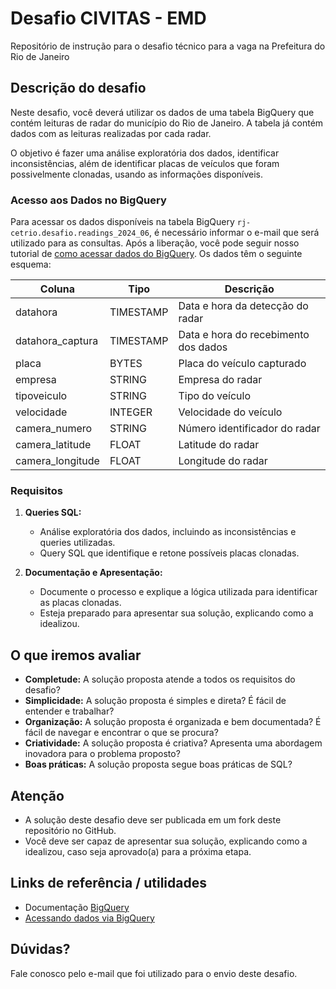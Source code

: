 # Desafio CIVITAS - EMD

Repositório de instrução para o desafio técnico para a vaga na Prefeitura do Rio de Janeiro

## Descrição do desafio

Neste desafio, você deverá utilizar os dados de uma tabela BigQuery que contém leituras de radar do município do Rio de Janeiro. A tabela já contém dados com as leituras realizadas por cada radar.

O objetivo é fazer uma análise exploratória dos dados, identificar inconsistências, além de identificar placas de veículos que foram possivelmente clonadas, usando as informações disponíveis. 

### Acesso aos Dados no BigQuery

Para acessar os dados disponíveis na tabela BigQuery `rj-cetrio.desafio.readings_2024_06`, é necessário informar o e-mail que será utilizado para as consultas. Após a liberação, você pode seguir nosso tutorial de [como acessar dados do BigQuery](https://docs.dados.rio/tutoriais/como-acessar-dados/#acessando-dados-via-bigquery). Os dados têm o seguinte esquema:

| Coluna           | Tipo       | Descrição                                 |
|------------------|------------|-------------------------------------------|
| datahora         | TIMESTAMP  | Data e hora da detecção do radar          |
| datahora_captura | TIMESTAMP  | Data e hora do recebimento dos dados      |
| placa            | BYTES      | Placa do veículo capturado                |
| empresa          | STRING     | Empresa do radar                          |
| tipoveiculo      | STRING     | Tipo do veículo                           |
| velocidade       | INTEGER    | Velocidade do veículo                     |
| camera_numero    | STRING     | Número identificador do radar             |
| camera_latitude  | FLOAT      | Latitude do radar                         |
| camera_longitude | FLOAT      | Longitude do radar                        |


### Requisitos

1. **Queries SQL:**
    - Análise exploratória dos dados, incluindo as inconsistências e queries utilizadas.
    - Query SQL que identifique e retone possíveis placas clonadas.

2. **Documentação e Apresentação:**
    - Documente o processo e explique a lógica utilizada para identificar as placas clonadas.
    - Esteja preparado para apresentar sua solução, explicando como a idealizou.

## O que iremos avaliar

- **Completude:** A solução proposta atende a todos os requisitos do desafio?
- **Simplicidade:** A solução proposta é simples e direta? É fácil de entender e trabalhar?
- **Organização:** A solução proposta é organizada e bem documentada? É fácil de navegar e encontrar o que se procura?
- **Criatividade:** A solução proposta é criativa? Apresenta uma abordagem inovadora para o problema proposto?
- **Boas práticas:** A solução proposta segue boas práticas de SQL?

## Atenção

- A solução deste desafio deve ser publicada em um fork deste repositório no GitHub.
- Você deve ser capaz de apresentar sua solução, explicando como a idealizou, caso seja aprovado(a) para a próxima etapa.

## Links de referência / utilidades

- Documentação [BigQuery](https://cloud.google.com/bigquery/docs)
- [Acessando dados via BigQuery](https://docs.dados.rio/tutoriais/como-acessar-dados/#acessando-dados-via-bigquery)

## Dúvidas?

Fale conosco pelo e-mail que foi utilizado para o envio deste desafio.
